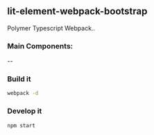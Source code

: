 ## lit-element-webpack-bootstrap
Polymer Typescript Webpack.. 





### Main Components:
--

### Build it

```bash
webpack -d
```

### Develop it

```bash
npm start

```
